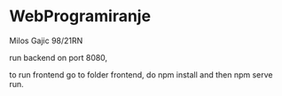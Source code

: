 # WebProgramiranje 
Milos Gajic 98/21RN

run backend on port 8080, 

to run frontend go to folder frontend, do npm install and then npm serve run.
